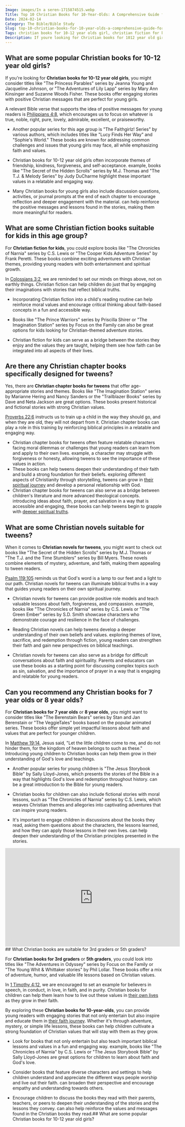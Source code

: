 ```yaml
---
Image: images/In a seren-1715874515.webp
Title: Top 10 Christian Books for 10-Year-Olds: A Comprehensive Guide for Parents
Date: 2024-02-14
Category: The Bible/Bible Study
Slug: top-10-christian-books-for-10-year-olds-a-comprehensive-guide-for-parents
Tags: christian books for 10-12 year olds girl, christian fiction for kids, christian chapter books for kids, christian books for tweens, christian books for 7 year olds, christian books for 12 year olds, christian books for 10 year olds girl, christian fiction for tweens, christian chapter books for 7 year olds, christian novels for tweens, christian chapter books, christian books for 9-12 year olds, christian fiction books for 10-12 year olds, christian books for 8 year olds, christian books for 10-12 year olds, christian books for 5th graders, christian kids book series, christian books for 10 year olds, christian children's book series, christian books for 8 10 year olds, christian books for 3rd graders, the bible, bible study
Description: If youre looking for Christian books for 1012 year old girls you might consider titles like The Princess Parables series by Jeanna Young and Jacqueline Johnson or The Adventures of Lily Lapp series by Mary Ann Kinsinger and Suzanne Woods Fisher These books offer engaging stories with positive Christian messages
---
```




## What are some popular Christian books for 10-12 year old girls?

If you're looking for **Christian books for 10-12 year old girls**, you might consider titles like "The Princess Parables" series by Jeanna Young and Jacqueline Johnson, or "The Adventures of Lily Lapp" series by Mary Ann Kinsinger and Suzanne Woods Fisher. These books offer engaging stories with positive Christian messages that are perfect for young girls.

A relevant Bible verse that supports the idea of positive messages for young readers is [Philippians 4:8](https://www.bibleref.com/Philippians/4/Philippians-4-8.html), which encourages us to focus on whatever is true, noble, right, pure, lovely, admirable, excellent, or praiseworthy.

- Another popular series for this age group is "The Faithgirlz! Series" by various authors, which includes titles like "Lucy Finds Her Way" and "Sophie's World." These books are known for addressing common challenges and issues that young girls may face, all while emphasizing faith and values.

- Christian books for 10-12 year old girls often incorporate themes of friendship, kindness, forgiveness, and self-acceptance.  example, books like "The Secret of the Hidden Scrolls" series by M.J. Thomas and "The T.J. & Melody Series" by Judy DuCharme highlight these important values in a relatable and engaging way.

- Many Christian books for young girls also include discussion questions, activities, or journal prompts at the end of each chapter to encourage reflection and deeper engagement with the material.  can help reinforce the positive messages and lessons found in the stories, making them more meaningful for readers.

## What are some Christian fiction books suitable for kids in this age group?

For **Christian fiction for kids**, you could explore books like "The Chronicles of Narnia" series by C.S. Lewis or "The Cooper Kids Adventure Series" by Frank Peretti. These books combine exciting adventures with Christian themes, providing young readers with both entertainment and spiritual growth.

In [Colossians 3:2](https://www.bibleref.com/Colossians/3/Colossians-3-2.html), we are reminded to set our minds on things above, not on earthly things. Christian fiction can help children do just that by engaging their imaginations with stories that reflect biblical truths.

- Incorporating Christian fiction into a child's reading routine can help reinforce moral values and encourage critical thinking about faith-based concepts in a fun and accessible way.

- Books like "The Prince Warriors" series by Priscilla Shirer or "The Imagination Station" series by Focus on the Family can also be great options for kids looking for Christian-themed adventure stories.

- Christian fiction for kids can serve as a bridge between the stories they enjoy and the values they are taught, helping them see how faith can be integrated into all aspects of their lives.

## Are there any Christian chapter books specifically designed for tweens?

Yes, there are **Christian chapter books for tweens** that offer age-appropriate stories and themes. Books like "The Imagination Station" series by Marianne Hering and Nancy Sanders or the "Trailblazer Books" series by Dave and Neta Jackson are great options. These books present historical and fictional stories with strong Christian values.

[Proverbs 22:6](https://www.bibleref.com/Proverbs/22/Proverbs-22-6.html) instructs us to train up a child in the way they should go, and when they are old, they will not depart from it. Christian chapter books can play a role in this training by reinforcing biblical principles in a relatable and engaging way.

- Christian chapter books for tweens often feature relatable characters facing moral dilemmas or challenges that young readers can learn from and apply to their own lives.  example, a character may struggle with forgiveness or honesty, allowing tweens to see the importance of these values in action.
- These books can help tweens deepen their understanding of their faith and build a strong foundation for their beliefs.  exploring different aspects of Christianity through storytelling, tweens can grow in [their spiritual journey](/top-bible-study-workbooks-for-adults-enhance-your-spiritual-growth) and develop a personal relationship with God.
- Christian chapter books for tweens can also serve as a bridge between children's literature and more advanced theological concepts.  introducing ideas about faith, prayer, and salvation in a way that is accessible and engaging, these books can help tweens begin to grapple with [deeper spiritual truths](/discovering-the-map-of-galilee-in-the-time-of-jesus-a-comprehensive-guide-for-christian-readers).

## What are some Christian novels suitable for tweens?

When it comes to **Christian novels for tweens**, you might want to check out books like "The Secret of the Hidden Scrolls" series by M.J. Thomas or "The T.J. and the Time Stumblers" series by Bill Myers. These novels combine elements of mystery, adventure, and faith, making them appealing to tween readers.

[Psalm 119:105](https://www.bibleref.com/Psalm/119/Psalm-119-105.html) reminds us that God's word is a lamp to our feet and a light to our path. Christian novels for tweens can illuminate biblical truths in a way that guides young readers on their own spiritual journey.

- Christian novels for tweens can provide positive role models and teach valuable lessons about faith, forgiveness, and compassion.  example, books like "The Chronicles of Narnia" series by C.S. Lewis or "The Green Ember" series by S.D. Smith showcase characters who demonstrate courage and resilience in the face of challenges.

- Reading Christian novels can help tweens develop a deeper understanding of their own beliefs and values.  exploring themes of love, sacrifice, and redemption through fiction, young readers can strengthen their faith and gain new perspectives on biblical teachings.

- Christian novels for tweens can also serve as a bridge for difficult conversations about faith and spirituality. Parents and educators can use these books as a starting point for discussing complex topics such as sin, salvation, and the importance of prayer in a way that is engaging and relatable for young readers.

## Can you recommend any Christian books for 7 year olds or 8 year olds?

For **Christian books for 7 year olds** or **8 year olds**, you might want to consider titles like "The Berenstain Bears" series by Stan and Jan Berenstain or "The VeggieTales" books based on the popular animated series. These books offer simple yet impactful lessons about faith and values that are perfect for younger children.

In [Matthew 19:14](https://www.bibleref.com/Matthew/19/Matthew-19-14.html), Jesus said, "Let the little children come to me, and do not hinder them, for the kingdom of heaven belongs to such as these." Introducing young children to Christian books can help them grow in their understanding of God's love and teachings.

- Another popular series for young children is "The Jesus Storybook Bible" by Sally Lloyd-Jones, which presents the stories of the Bible in a way that highlights God's love and redemption throughout history.  can be a great introduction to the Bible for young readers.

- Christian books for children can also include fictional stories with moral lessons, such as "The Chronicles of Narnia" series by C.S. Lewis, which weaves Christian themes and allegories into captivating adventures that can inspire young readers.

- It's important to engage children in discussions about the books they read, asking them questions about the characters, the lessons learned, and how they can apply those lessons in their own lives.  can help deepen their understanding of the Christian principles presented in the stories.


<iframe width="560" height="315" src="https://www.youtube.com/embed/3gAUhGmDAig" frameborder="0" allow="autoplay; encrypted-media" allowfullscreen></iframe>
## What Christian books are suitable for 3rd graders or 5th graders?

For **Christian books for 3rd graders** or **5th graders**, you could look into titles like "The Adventures in Odyssey" series by Focus on the Family or "The Young Whit & Whittaker stories" by Phil Lollar. These books offer a mix of adventure, humor, and valuable life lessons based on Christian values.

In [1 Timothy 4:12](https://www.bibleref.com/1-Timothy/4/1-Timothy-4-12.html), we are encouraged to set an example for believers in speech, in conduct, in love, in faith, and in purity. Christian books for children can help them learn how to live out these values in [their own lives](/uncovering-the-divine-journey-of-jesus-exploring-the-life-of-christ) as they grow in their faith.

By exploring these **Christian books for 10-year-olds**, you can provide young readers with engaging stories that not only entertain but also inspire and educate them in [their faith journey](/unveiling-the-power-of-bible-study-fellowship-bsf-a-comprehensive-guide-to-spiritual-growth). Whether it's through adventure, mystery, or simple life lessons, these books can help children cultivate a strong foundation of Christian values that will stay with them as they grow.

- Look for books that not only entertain but also teach important biblical lessons and values in a fun and engaging way.  example, books like "The Chronicles of Narnia" by C.S. Lewis or "The Jesus Storybook Bible" by Sally Lloyd-Jones are great options for children to learn about faith and God's love.

- Consider books that feature diverse characters and settings to help children understand and appreciate the different ways people worship and live out their faith.  can broaden their perspective and encourage empathy and understanding towards others.

- Encourage children to discuss the books they read with their parents, teachers, or peers to deepen their understanding of the stories and the lessons they convey.  can also help reinforce the values and messages found in the Christian books they read.## What are some popular Christian books for 10-12 year old girls?